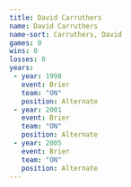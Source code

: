 ```yaml
---
title: David Carruthers
name: David Carruthers
name-sort: Carruthers, David
games: 0
wins: 0
losses: 0
years:
 - year: 1998
   event: Brier
   team: "ON"
   position: Alternate
 - year: 2001
   event: Brier
   team: "ON"
   position: Alternate
 - year: 2005
   event: Brier
   team: "ON"
   position: Alternate
---
```

